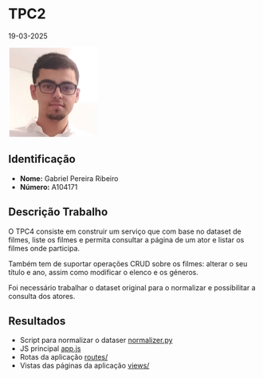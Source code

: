# TPC2

19-03-2025

![](../images/author.png)

## Identificação

- **Nome:** Gabriel Pereira Ribeiro
- **Número:** A104171

## Descrição Trabalho

O TPC4 consiste em construir um serviço que com base no dataset de filmes, liste os filmes e
permita consultar a página de um ator e listar os filmes onde participa.

Também tem de suportar operações CRUD sobre os filmes: alterar o seu título e ano, assim como modificar o elenco e os géneros.

Foi necessário trabalhar o dataset original para o normalizar e possibilitar a consulta dos atores.

## Resultados

- Script para normalizar o dataser [normalizer.py](https://github.com/gabrielRibeir0/EW2025-A104171/blob/main/TPC4/normalizer.py)
- JS principal [app.js](https://github.com/gabrielRibeir0/EW2025-A104171/blob/main/TPC4/app.js)
- Rotas da aplicação [routes/](https://github.com/gabrielRibeir0/EW2025-A104171/blob/main/TPC4/routes)
- Vistas das páginas da aplicação [views/](https://github.com/gabrielRibeir0/EW2025-A104171/blob/main/TPC4/views)
